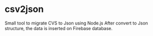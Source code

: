 # csv2json
Small tool to migrate CVS to Json using Node.js
After convert to Json structure, the data is inserted on Firebase database. 

